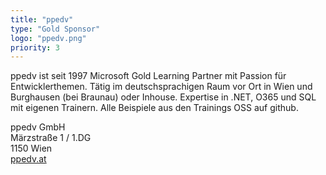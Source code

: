 ```yaml
---
title: "ppedv"
type: "Gold Sponsor"
logo: "ppedv.png"
priority: 3
---
```


ppedv ist seit 1997 Microsoft Gold Learning Partner mit Passion für Entwicklerthemen. Tätig im deutschsprachigen Raum vor Ort in Wien und Burghausen (bei Braunau) oder Inhouse. Expertise in .NET, O365 und SQL mit eigenen Trainern. Alle Beispiele aus den Trainings OSS auf github.

ppedv GmbH  
Märzstraße 1 / 1.DG  
1150 Wien  
[ppedv.at](https://ppedv.at/)
